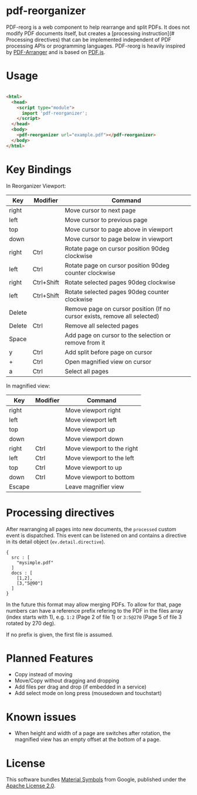 # pdf-reorganizer

PDF-reorg is a web component to help rearrange and split PDFs.
It does not modify PDF documents itself, but creates a [processing instruction](# Processing directives)
that can be implemented independent of PDF processing APIs or programming languages. 
PDF-reorg is heavily inspired by [PDF-Arranger](https://github.com/pdfarranger/pdfarranger)
and is based on [PDF.js](https://github.com/mozilla/pdf.js).

# Usage

```html

<html>
  <head>
    <script type="module">
      import 'pdf-reorganizer';
    </script>
  </head>
  <body>
    <pdf-reorganizer url="example.pdf"></pdf-reorganizer>
  </body>
</html>
```

# Key Bindings

In Reorganizer Viewport:

| Key    | Modifier   | Command |
|--------|------------|---------|
| right  |            | Move cursor to next page |
| left   |            | Move cursor to previous page |
| top    |            | Move cursor to page above in viewport |
| down   |            | Move cursor to page below in viewport |
| right  | Ctrl       | Rotate page on cursor position 90deg clockwise |
| left   | Ctrl       | Rotate page on cursor position 90deg counter clockwise |
| right  | Ctrl+Shift | Rotate selected pages 90deg clockwise |
| left   | Ctrl+Shift | Rotate selected pages 90deg counter clockwise |
| Delete |            | Remove page on cursor position (If no cursor exists, remove all selected) |
| Delete | Ctrl       | Remove all selected pages |
| Space  |            | Add page on cursor to the selection or remove from it |
| y      | Ctrl       | Add split before page  on cursor |
| +      | Ctrl       | Open magnified view on cursor |
| a      | Ctrl       | Select all pages |

In magnified view:

| Key    | Modifier   | Command |
|--------|------------|---------|
| right  |            | Move viewport right |
| left   |            | Move viewport left |
| top    |            | Move viewport up |
| down   |            | Move viewport down |
| right  | Ctrl       | Move viewport to the right |
| left   | Ctrl       | Move viewport to the left |
| top    | Ctrl       | Move viewport to up |
| down   | Ctrl       | Move viewport to bottom |
| Escape |            | Leave magnifier view |

# Processing directives

After rearranging all pages into new documents, the `processed` custom event is dispatched.
This event can be listened on and contains a directive in its detail object (`ev.detail.directive`).

```
{
  src : [
    "mysimple.pdf"
  ]
  docs : [
    [1,2],
    [3,"5@90"]
  ]
}
```

In the future this format may allow merging PDFs. To allow for that,
page numbers can have a reference prefix refering to the PDF in the files
array (index starts with 1), e.g. `1:2` (Page 2 of file 1) or `3:5@270`
(Page 5 of file 3 rotated by 270 deg).

If no prefix is given, the first file is assumed.

# Planned Features
- Copy instead of moving
- Move/Copy without dragging and dropping
- Add files per drag and drop (if embedded in a service)
- Add select mode on long press (mousedown and touchstart)

# Known issues
- When height and width of a page are switches after rotation,
  the magnified view has an empty offset at the bottom of a page.

# License

This software bundles [Material Symbols](https://fonts.google.com/icons) from Google, published under the [Apache License 2.0](https://www.apache.org/licenses/LICENSE-2.0.html).
